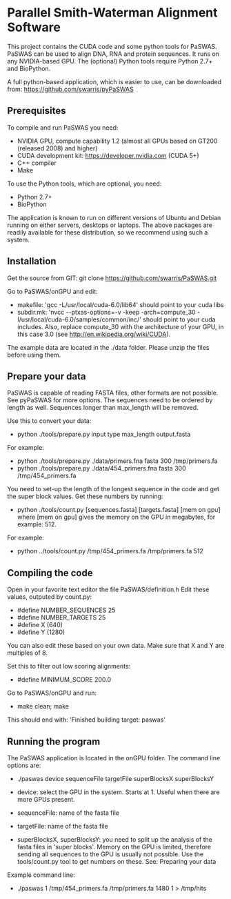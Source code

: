 Parallel Smith-Waterman Alignment Software
==========================================

This project contains the CUDA code and some python tools for PaSWAS.
PaSWAS can be used to align DNA, RNA and protein sequences. It runs on any NVIDIA-based
GPU. The (optional) Python tools require Python 2.7+ and BioPython.

A full python-based application, which is easier to use, can be downloaded from:
https://github.com/swarris/pyPaSWAS

Prerequisites
-------------

To compile and run PaSWAS you need:
- NVIDIA GPU, compute capability 1.2 (almost all GPUs based on GT200 (released 2008) and higher)
- CUDA development kit: https://developer.nvidia.com (CUDA 5+)
- C++ compiler
- Make

To use the Python tools, which are optional, you need:
- Python 2.7+
- BioPython

The application is known to run on different versions of Ubuntu and Debian running on either servers, desktops or laptops. 
The above packages are readily available for these distribution, so we recommend using such a system.

Installation
------------

Get the source from GIT:
git clone https://github.com/swarris/PaSWAS.git

Go to PaSWAS/onGPU and edit:
- makefile: 'gcc -L/usr/local/cuda-6.0/lib64' should point to your cuda libs
- subdir.mk: 'nvcc --ptxas-options=-v -keep -arch=compute_30 -I/usr/local/cuda-6.0/samples/common/inc/' should 
point to your cuda includes. Also, replace compute_30 with the architecture of your GPU, in this case 3.0 (see http://en.wikipedia.org/wiki/CUDA).
 
The example data are located in the ./data folder. Please unzip the files before using them. 

Prepare your data
-----------------

PaSWAS is capable of reading FASTA files, other formats are not possible. See pyPaSWAS for more options. 
The sequences need to be ordered by length as well. Sequences longer than max_length will be removed.

Use this to convert your data:
- python ./tools/prepare.py input type max_length output.fasta 

For example:
- python ./tools/prepare.py ./data/primers.fna fasta 300 /tmp/primers.fa
- python ./tools/prepare.py ./data/454_primers.fna fasta 300 /tmp/454_primers.fa

You need to set-up the length of the longest sequence in the code and get the super block values. Get these numbers by running:
- python ./tools/count.py [sequences.fasta] [targets.fasta] [mem on gpu]
where [mem on gpu] gives the memory on the GPU in megabytes, for example: 512.

For example:
- python ../tools/count.py /tmp/454_primers.fa /tmp/primers.fa 512

 
Compiling the code
------------------

Open in your favorite text editor the file PaSWAS/definition.h
Edit these values, outputed by count.py:
- #define NUMBER_SEQUENCES 25
- #define NUMBER_TARGETS 25
- #define X (640) 
- #define Y (1280) 

You can also edit these based on your own data. Make sure that X and Y are multiples of 8.

Set this to filter out low scoring alignments:
- #define MINIMUM_SCORE 200.0

Go to PaSWAS/onGPU and run:
- make clean; make

This should end with: 
'Finished building target: paswas'

Running the program
-------------------

The PaSWAS application is located in the onGPU folder. The command line options are:
- ./paswas device sequenceFile targetFile superBlocksX superBlocksY

- device: select the GPU in the system. Starts at 1. Useful when there are more GPUs present.
- sequenceFile: name of the fasta file 
- targetFile: name of the fasta file
- superBlocksX, superBlocksY: you need to split up the analysis of the fasta files in 'super blocks'. Memory on the GPU is limited, therefore sending all sequences to the GPU is usually not possible. Use the tools/count.py tool to get numbers on these. See: Preparing your data

Example command line:
- ./paswas 1 /tmp/454_primers.fa /tmp/primers.fa 1480 1 > /tmp/hits


 


